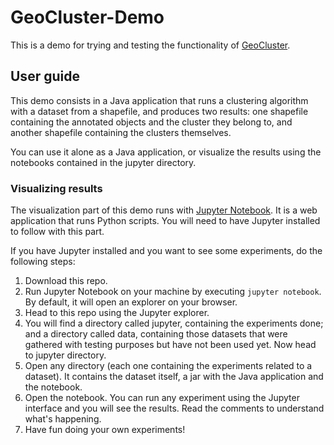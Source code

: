 # GeoCluster-Demo

This is a demo for trying and testing the functionality of [GeoCluster](https://github.com/IAAA-Lab/GeoCluster).

## User guide
This demo consists in a Java application that runs a clustering algorithm with a dataset from a shapefile, and produces two results: one shapefile containing the annotated objects and the cluster they belong to, and another shapefile containing the clusters themselves.

You can use it alone as a Java application, or visualize the results using the notebooks contained in the jupyter directory.

### Visualizing results
The visualization part of this demo runs with [Jupyter Notebook](http://jupyter.org/). It is a web application that runs Python scripts. You will need to have Jupyter installed to follow with this part.

If you have Jupyter installed and you want to see some experiments, do the following steps:

1. Download this repo.
2. Run Jupyter Notebook on your machine by executing `jupyter notebook`. By default, it will open an explorer on your browser.
3. Head to this repo using the Jupyter explorer. 
4. You will find a directory called jupyter, containing the experiments done; and a directory called data, containing those datasets that were gathered with testing purposes but have not been used yet. Now head to jupyter directory.
5. Open any directory (each one containing the experiments related to a dataset). It contains the dataset itself, a jar with the Java application and the notebook.
6. Open the notebook. You can run any experiment using the Jupyter interface and you will see the results. Read the comments to understand what's happening.
7. Have fun doing your own experiments!
